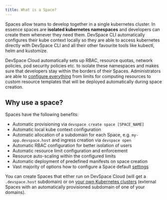 ```yaml
---
title: What is a Space?
---
```


Spaces allow teams to develop together in a single kubernetes cluster. In essence spaces are **isolated kubernetes namespaces** and developers can create them whenever they need them. DevSpace CLI automatically configures their kube context locally so they are able to access kubernetes directly with DevSpace CLI and all their other favourite tools like kubectl, helm and kustomize.  

DevSpace Cloud automatically sets up RBAC, resource quotas, network policies, pod security policies etc. to isolate these namespaces and makes sure that developers stay within the borders of their Spaces. Administrators are able to [configure everything](/docs/cloud/spaces/resource-limits) from limits for computing resources to custom resource templates that will be deployed automatically during space creation.  

## Why use a space?

Spaces have the following benefits:
- Automatic provisioning via `devspace create space [SPACE_NAME]`
- Automatic local kube context configuration
- Automatic allocation of a subdomain for each Space, e.g. `my-app.devspace.host` and ingress creation via `devspace open`
- Automatic RBAC configuration for better isolation of users
- Automatic resource limit configuration and enforcement
- Resource auto-scaling within the configured limits
- Automatic deployment of predefined manifests on space creation
- Vast majority of options how to configure a Space default [settings](/docs/cloud/spaces/resource-limits)

You can create Spaces that either run on DevSpace Cloud (will get a `.devspace.host` subdomain) or on [your own Kubernetes clusters](/docs/cloud/clusters/connect) (external Spaces with an automatically provisioned subdomain of one of your domains).
